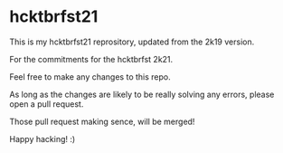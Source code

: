 # hcktbrfst21

This is my hcktbrfst21 reprository, updated from the 2k19 version.

For the commitments for the hcktbrfst 2k21.

Feel free to make any changes to this repo.

As long as the changes are likely to be really solving any errors, please open a pull request.

Those pull request making sence, will be merged!

Happy hacking! :)
